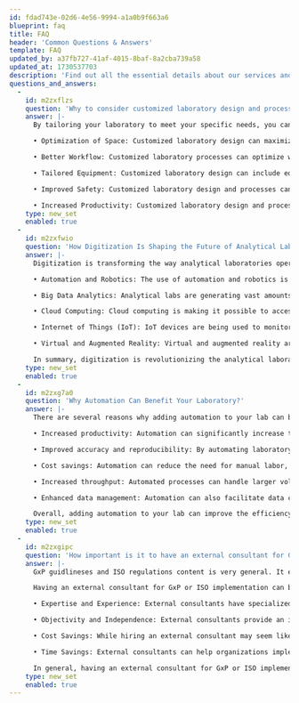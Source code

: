 ```yaml
---
id: fdad743e-02d6-4e56-9994-a1a0b9f663a6
blueprint: faq
title: FAQ
header: 'Common Questions & Answers'
template: FAQ
updated_by: a37fb727-41af-4015-8baf-8a2cba739a58
updated_at: 1730537703
description: 'Find out all the essential details about our services and how it can serve your needs.'
questions_and_answers:
  -
    id: m2zxflzs
    question: 'Why to consider customized laboratory design and processes?'
    answer: |-
      By tailoring your laboratory to meet your specific needs, you can achieve better results and enhance your reputation in the marketplace.There are several reasons why customized laboratory design and processes should be considered:

      • Optimization of Space: Customized laboratory design can maximize available space, ensuring that the laboratory is organized in a way that is most efficient for the specific needs of the organization.

      • Better Workflow: Customized laboratory processes can optimize workflows and procedures, leading to more efficient operations and reducing the likelihood of errors.

      • Tailored Equipment: Customized laboratory design can include equipment tailored to the specific needs of the organization, leading to better results and less waste.

      • Improved Safety: Customized laboratory design and processes can improve safety, by optimizing the use of space, equipment, and procedures.

      • Increased Productivity: Customized laboratory design and processes can lead to increased productivity, by reducing downtime, minimizing waste, and improving workflows.
    type: new_set
    enabled: true
  -
    id: m2zxfwio
    question: 'How Digitization Is Shaping the Future of Analytical Laboratories?'
    answer: |-
      Digitization is transforming the way analytical laboratories operate, and it is shaping the future of these labs in several ways

      • Automation and Robotics: The use of automation and robotics is becoming more prevalent in analytical labs, from sample preparation to data analysis. This technology improves the accuracy and precision of experiments while freeing up researchers' time to focus on more complex tasks.

      • Big Data Analytics: Analytical labs are generating vast amounts of data every day, and digitization has enabled more efficient storage, retrieval, and analysis of this data. Big data analytics tools are helping researchers to identify patterns and trends in their data, leading to more informed decision-making.

      • Cloud Computing: Cloud computing is making it possible to access analytical data and software from anywhere in the world, improving collaboration between researchers and facilitating remote work.

      • Internet of Things (IoT): IoT devices are being used to monitor laboratory equipment and collect data on experiments in real-time. This technology can alert researchers to potential problems and enable them to adjust experiments on the fly, leading to faster and more efficient research.

      • Virtual and Augmented Reality: Virtual and augmented reality are being used to create virtual laboratories, which can be used for training purposes or to simulate experiments. This technology enables researchers to experiment with different scenarios without the need for physical equipment or resources.

      In summary, digitization is revolutionizing the analytical laboratory industry, making it faster, more efficient, and more accurate. As technology continues to advance, it is likely that these labs will become even more automated and data-driven, leading to faster and more informed decision-making in research and development.
    type: new_set
    enabled: true
  -
    id: m2zxg7a0
    question: 'Why Automation Can Benefit Your Laboratory?'
    answer: |-
      There are several reasons why adding automation to your lab can be beneficial, including:

      • Increased productivity: Automation can significantly increase the speed and efficiency of laboratory processes, reducing the time required to perform repetitive tasks and allowing researchers to focus on more complex activities.

      • Improved accuracy and reproducibility: By automating laboratory processes, you can eliminate the potential for human error and ensure that experiments are performed consistently, leading to more reliable results and greater confidence in your findings.

      • Cost savings: Automation can reduce the need for manual labor, which can lead to cost savings over time. It can also reduce the amount of reagents and materials used, which can help reduce expenses.

      • Increased throughput: Automated processes can handle larger volumes of samples, allowing for higher throughput and faster completion of experiments.

      • Enhanced data management: Automation can also facilitate data collection and management, making it easier to store, retrieve, and analyze data generated by your lab.

      Overall, adding automation to your lab can improve the efficiency, accuracy, and productivity of your research, leading to faster and more reliable results.
    type: new_set
    enabled: true
  -
    id: m2zxgipc
    question: 'How important is it to have an external consultant for GxP or ISO implementation?'
    answer: |-
      GxP guidlineses and ISO regulations content is very general. It explains all the mandatory features but not how to implement them. Therefore, it is highly recommended to hire an expert if you don’t have in-house expertise.

      Having an external consultant for GxP or ISO implementation can be very important for several reasons:

      • Expertise and Experience: External consultants have specialized knowledge and experience in implementing GxP or ISO standards. They are familiar with the requirements and best practices for compliance, and can offer valuable insights and guidance to help organizations navigate the implementation process more efficiently and effectively.

      • Objectivity and Independence: External consultants provide an independent perspective on compliance issues, which can be invaluable in ensuring that the implementation process is conducted objectively and without bias. This is particularly important for companies that lack internal expertise in GxP or ISO standards, or that may have conflicts of interest that could compromise compliance efforts.

      • Cost Savings: While hiring an external consultant may seem like an additional expense, it can actually save organizations money in the long run. External consultants can help organizations avoid costly compliance mistakes, identify inefficiencies in processes, and implement more streamlined workflows that can reduce costs over time.

      • Time Savings: External consultants can help organizations implement GxP or ISO standards more quickly and efficiently, which can be especially important for companies with limited resources or tight deadlines. By providing expertise and guidance, consultants can help organizations avoid delays and ensure that compliance efforts are completed on time.

      In general, having an external consultant for GxP or ISO implementation can be very beneficial for organizations looking to ensure compliance, minimize risks, and improve efficiency. However, it's important to choose a consultant with the right expertise and experience, and to ensure that they have a thorough understanding of your organization's specific needs and objectives.
    type: new_set
    enabled: true
---
```

